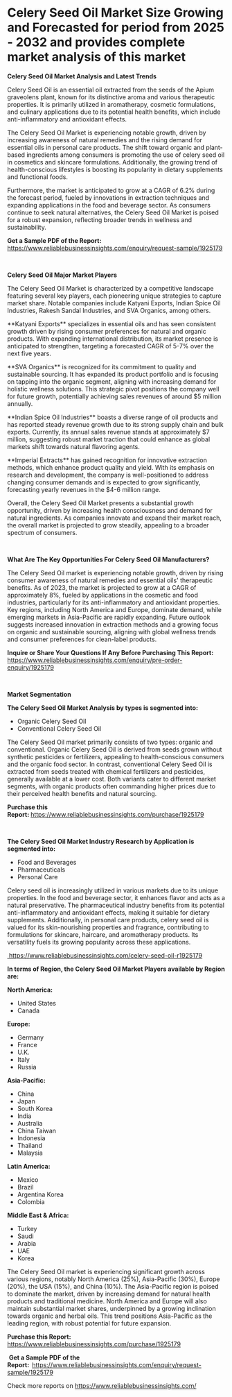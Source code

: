 <p><h1>Celery Seed Oil Market Size Growing and Forecasted for period from 2025 - 2032 and provides complete market analysis of this market</h1></p><p><strong>Celery Seed Oil Market Analysis and Latest Trends</strong></p>
<p><p>Celery Seed Oil is an essential oil extracted from the seeds of the Apium graveolens plant, known for its distinctive aroma and various therapeutic properties. It is primarily utilized in aromatherapy, cosmetic formulations, and culinary applications due to its potential health benefits, which include anti-inflammatory and antioxidant effects.</p><p>The Celery Seed Oil Market is experiencing notable growth, driven by increasing awareness of natural remedies and the rising demand for essential oils in personal care products. The shift toward organic and plant-based ingredients among consumers is promoting the use of celery seed oil in cosmetics and skincare formulations. Additionally, the growing trend of health-conscious lifestyles is boosting its popularity in dietary supplements and functional foods.</p><p>Furthermore, the market is anticipated to grow at a CAGR of 6.2% during the forecast period, fueled by innovations in extraction techniques and expanding applications in the food and beverage sector. As consumers continue to seek natural alternatives, the Celery Seed Oil Market is poised for a robust expansion, reflecting broader trends in wellness and sustainability.</p></p>
<p><strong>Get a Sample PDF of the Report:&nbsp;</strong> <a href="https://www.reliablebusinessinsights.com/enquiry/request-sample/1925179?utm_campaign=2738&utm_medium=2&utm_source=Github&utm_content=ia&utm_term=02042025&utm_id=celery-seed-oil">https://www.reliablebusinessinsights.com/enquiry/request-sample/1925179</a></p>
<p>&nbsp;</p>
<p><strong>Celery Seed Oil Major Market Players</strong></p>
<p><p>The Celery Seed Oil Market is characterized by a competitive landscape featuring several key players, each pioneering unique strategies to capture market share. Notable companies include Katyani Exports, Indian Spice Oil Industries, Rakesh Sandal Industries, and SVA Organics, among others.</p><p>**Katyani Exports** specializes in essential oils and has seen consistent growth driven by rising consumer preferences for natural and organic products. With expanding international distribution, its market presence is anticipated to strengthen, targeting a forecasted CAGR of 5-7% over the next five years.</p><p>**SVA Organics** is recognized for its commitment to quality and sustainable sourcing. It has expanded its product portfolio and is focusing on tapping into the organic segment, aligning with increasing demand for holistic wellness solutions. This strategic pivot positions the company well for future growth, potentially achieving sales revenues of around $5 million annually.</p><p>**Indian Spice Oil Industries** boasts a diverse range of oil products and has reported steady revenue growth due to its strong supply chain and bulk exports. Currently, its annual sales revenue stands at approximately $7 million, suggesting robust market traction that could enhance as global markets shift towards natural flavoring agents.</p><p>**Imperial Extracts** has gained recognition for innovative extraction methods, which enhance product quality and yield. With its emphasis on research and development, the company is well-positioned to address changing consumer demands and is expected to grow significantly, forecasting yearly revenues in the $4-6 million range.</p><p>Overall, the Celery Seed Oil Market presents a substantial growth opportunity, driven by increasing health consciousness and demand for natural ingredients. As companies innovate and expand their market reach, the overall market is projected to grow steadily, appealing to a broader spectrum of consumers.</p></p>
<p>&nbsp;</p>
<p><strong>What Are The Key Opportunities For Celery Seed Oil Manufacturers?</strong></p>
<p><p>The Celery Seed Oil market is experiencing notable growth, driven by rising consumer awareness of natural remedies and essential oils' therapeutic benefits. As of 2023, the market is projected to grow at a CAGR of approximately 8%, fueled by applications in the cosmetic and food industries, particularly for its anti-inflammatory and antioxidant properties. Key regions, including North America and Europe, dominate demand, while emerging markets in Asia-Pacific are rapidly expanding. Future outlook suggests increased innovation in extraction methods and a growing focus on organic and sustainable sourcing, aligning with global wellness trends and consumer preferences for clean-label products.</p></p>
<p><strong>Inquire or Share Your Questions If Any Before Purchasing This Report:</strong> <a href="https://www.reliablebusinessinsights.com/enquiry/pre-order-enquiry/1925179?utm_campaign=2738&utm_medium=2&utm_source=Github&utm_content=ia&utm_term=02042025&utm_id=celery-seed-oil">https://www.reliablebusinessinsights.com/enquiry/pre-order-enquiry/1925179</a></p>
<p>&nbsp;</p>
<p><strong>Market Segmentation</strong></p>
<p><strong>The Celery Seed Oil Market Analysis by types is segmented into:</strong></p>
<p><ul><li>Organic Celery Seed Oil</li><li>Conventional Celery Seed Oil</li></ul></p>
<p><p>The Celery Seed Oil market primarily consists of two types: organic and conventional. Organic Celery Seed Oil is derived from seeds grown without synthetic pesticides or fertilizers, appealing to health-conscious consumers and the organic food sector. In contrast, conventional Celery Seed Oil is extracted from seeds treated with chemical fertilizers and pesticides, generally available at a lower cost. Both variants cater to different market segments, with organic products often commanding higher prices due to their perceived health benefits and natural sourcing.</p></p>
<p><strong>Purchase this Report:&nbsp;</strong><a href="https://www.reliablebusinessinsights.com/purchase/1925179?utm_campaign=2738&utm_medium=2&utm_source=Github&utm_content=ia&utm_term=02042025&utm_id=celery-seed-oil">https://www.reliablebusinessinsights.com/purchase/1925179</a></p>
<p>&nbsp;</p>
<p><strong>The Celery Seed Oil Market Industry Research by Application is segmented into:</strong></p>
<p><ul><li>Food and Beverages</li><li>Pharmaceuticals</li><li>Personal Care</li></ul></p>
<p><p>Celery seed oil is increasingly utilized in various markets due to its unique properties. In the food and beverage sector, it enhances flavor and acts as a natural preservative. The pharmaceutical industry benefits from its potential anti-inflammatory and antioxidant effects, making it suitable for dietary supplements. Additionally, in personal care products, celery seed oil is valued for its skin-nourishing properties and fragrance, contributing to formulations for skincare, haircare, and aromatherapy products. Its versatility fuels its growing popularity across these applications.</p></p>
<p><a href="https://www.reliablebusinessinsights.com/celery-seed-oil-r1925179?utm_campaign=2738&utm_medium=2&utm_source=Github&utm_content=ia&utm_term=02042025&utm_id=celery-seed-oil">&nbsp;https://www.reliablebusinessinsights.com/celery-seed-oil-r1925179</a></p>
<p><strong>In terms of Region, the Celery Seed Oil Market Players available by Region are:</strong></p>
<p>
    <p> <strong> North America: </strong>
        <ul>
            <li>United States</li>
            <li>Canada</li>
        </ul>
        </p> 
    <p> <strong> Europe: </strong>
        <ul>
            <li>Germany</li>
            <li>France</li>
            <li>U.K.</li>
            <li>Italy</li>
            <li>Russia</li>
        </ul>
        </p> 
    <p> <strong> Asia-Pacific: </strong>
        <ul>
            <li>China</li>
            <li>Japan</li>
            <li>South Korea</li>
            <li>India</li>
            <li>Australia</li>
            <li>China Taiwan</li>
            <li>Indonesia</li>
            <li>Thailand</li>
            <li>Malaysia</li>
        </ul>
        </p> 
    <p> <strong> Latin America: </strong>
        <ul>
            <li>Mexico</li>
            <li>Brazil</li>
            <li>Argentina Korea</li>
            <li>Colombia</li>
        </ul>
        </p> 
    <p> <strong> Middle East & Africa: </strong>
        <ul>
            <li>Turkey</li>
            <li>Saudi</li>
            <li>Arabia</li>
            <li>UAE</li>
            <li>Korea</li>
        </ul>
    </p>
    </p>
<p><p>The Celery Seed Oil market is experiencing significant growth across various regions, notably North America (25%), Asia-Pacific (30%), Europe (20%), the USA (15%), and China (10%). The Asia-Pacific region is poised to dominate the market, driven by increasing demand for natural health products and traditional medicine. North America and Europe will also maintain substantial market shares, underpinned by a growing inclination towards organic and herbal oils. This trend positions Asia-Pacific as the leading region, with robust potential for future expansion.</p></p>
<p><strong>Purchase this Report: </strong><a href="https://www.reliablebusinessinsights.com/purchase/1925179?utm_campaign=2738&utm_medium=2&utm_source=Github&utm_content=ia&utm_term=02042025&utm_id=celery-seed-oil">https://www.reliablebusinessinsights.com/purchase/1925179</a></p>
<p>&nbsp;<strong>Get a Sample PDF of the Report:&nbsp;&nbsp;</strong><a href="https://www.reliablebusinessinsights.com/enquiry/request-sample/1925179?utm_campaign=2738&utm_medium=2&utm_source=Github&utm_content=ia&utm_term=02042025&utm_id=celery-seed-oil">https://www.reliablebusinessinsights.com/enquiry/request-sample/1925179</a></p>
<p><strong></strong></p>
<p>Check more reports on <a href="https://www.reliablebusinessinsights.com/?utm_campaign=2738&utm_medium=2&utm_source=Github&utm_content=ia&utm_term=02042025&utm_id=celery-seed-oil">https://www.reliablebusinessinsights.com/</a></p>
